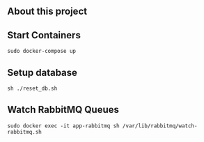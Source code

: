 ## About this project ##


## Start Containers ##

```
sudo docker-compose up

```

## Setup database ##

```
sh ./reset_db.sh
```

## Watch RabbitMQ Queues ##

```
sudo docker exec -it app-rabbitmq sh /var/lib/rabbitmq/watch-rabbitmq.sh
```
